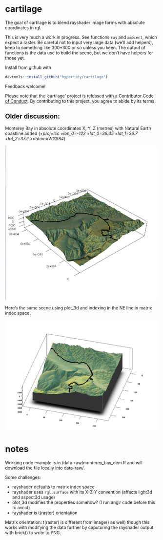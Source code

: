 
<!-- README.md is generated from README.Rmd. Please edit that file -->

# cartilage

The goal of cartilage is to blend rayshader image forms with absolute
coordinates in rgl.

This is very much a work in progress. See functions `ray` and `ambient`,
which expect a raster. Be careful not to input very large data (we’ll
add helpers), keep to something like 300\*300 or so unless you keen. The
output of functions is the data use to build the scene, but we don’t
have helpers for those yet.

Install from github with

``` r
devtools::install_github("hypertidy/cartilage")
```

Feedback welcome\!

Please note that the ‘cartilage’ project is released with a [Contributor
Code of Conduct](CODE_OF_CONDUCT.md). By contributing to this project,
you agree to abide by its terms.

## Older discussion:

Monterey Bay in absolute coordinates X, Y, Z (metres) with Natural Earth
coastline added (*+proj=lcc +lon\_0=-122 +lat\_0=36.45 +lat\_1=36.7
+lat\_2=37.2 +datum=WGS84*).

![Monterey](data-raw/montereybay_abscoords_LCC.png)

Here’s the same scene using plot\_3d and indexing in the NE line in
matrix index space.

![Monterey](data-raw/montereybay_relative_coords.png)

# notes

Working code example is in /data-raw/monterey\_bay\_dem.R and will
download the file locally into data-raw/.

Some challenges:

  - rayshader defaults to matrix index space
  - rayshader uses `rgl.surface` with its X-Z-Y convention (affects
    light3d and aspect3d usage)
  - plot\_3d modifies the properties somehow? (I run anglr code before
    this to avoid)
  - rayshader is t(raster) orientation

Matrix orientation: t(raster) is different from image() as well) though
this works with modifying the data further by caputuring the rayshader
output with brick() to write to PNG.
